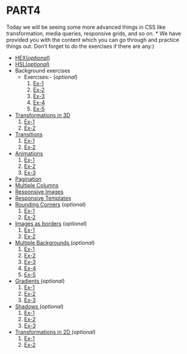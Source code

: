 # PART4

Today we will be seeing some more advanced things in CSS like transformation, media queries, responsive grids, and so on. * We have provided you with the content which you can go through and practice things out. Don’t forget to do the exercises if there are any:)

* [HEX(_optional_)](http://w3schools.com/css/css_colors_hex.asp)
* [HSL(_optional_)](https://www.w3schools.com/css/css_colors_hsl.asp)
* Background exercises
  - Exercises:- (_optional_)
    1. [Ex-1](https://www.w3schools.com/css/exercise.asp?filename=exercise_background1)
    2. [Ex-2](https://www.w3schools.com/css/exercise.asp?filename=exercise_background2)
    3. [Ex-3](https://www.w3schools.com/css/exercise.asp?filename=exercise_background3)
    4. [Ex-4](https://www.w3schools.com/css/exercise.asp?filename=exercise_background4)
    5. [Ex-5](https://www.w3schools.com/css/exercise.asp?filename=exercise_background5)
* [Transformations in 3D](https://www.w3schools.com/css/css3_3dtransforms.asp)
    1. [Ex-1](https://www.w3schools.com/css/exercise.asp?filename=exercise_css3_3dtransforms2)
    2. [Ex-2](https://www.w3schools.com/css/exercise.asp?filename=exercise_css3_3dtransforms3)
* [Transitions](https://www.w3schools.com/css/css3_transitions.asp)
    1. [Ex-1](https://www.w3schools.com/css/exercise.asp?filename=exercise_css3_transitions4)
    2. [Ex-2](https://www.w3schools.com/css/exercise.asp?filename=exercise_css3_transitions3)
* [Animations](https://www.w3schools.com/css/css3_animations.asp)
    1. [Ex-1](https://www.w3schools.com/css/exercise.asp?filename=exercise_css3_animations4)
    2. [Ex-2](https://www.w3schools.com/css/exercise.asp?filename=exercise_css3_animations5)
    3. [Ex-3](https://www.w3schools.com/css/exercise.asp?filename=exercise_css3_animations6)
* [Pagination](https://www.w3schools.com/css/css3_pagination.asp)
* [Multiple Columns](https://www.w3schools.com/css/css3_multiple_columns.asp)
* [Responsive Images](https://www.w3schools.com/css/css_rwd_images.asp)
* [Responsive Templates](https://www.w3schools.com/css/css_rwd_templates.asp)
* [Rounding Corners](https://www.w3schools.com/css/css3_borders.asp) (_optional_)
    1. [Ex-1](https://www.w3schools.com/css/exercise.asp?filename=exercise_css3_borders1)
    2. [Ex-2](https://www.w3schools.com/css/exercise.asp?filename=exercise_css3_borders2)
* [Images as borders](https://www.w3schools.com/css/css3_border_images.asp) (_optional_)
    1. [Ex-1](https://www.w3schools.com/css/exercise.asp?filename=exercise_css3_border_images1)
    2. [Ex-2](https://www.w3schools.com/css/exercise.asp?filename=exercise_css3_border_images2)
* [Multiple Backgrounds ](https://www.w3schools.com/css/css3_backgrounds.asp)(_optional_)
    1. [Ex-1](https://www.w3schools.com/css/exercise.asp?filename=exercise_css3_backgrounds1)
    2. [Ex-2](https://www.w3schools.com/css/exercise.asp?filename=exercise_css3_backgrounds2)
    3. [Ex-3](https://www.w3schools.com/css/exercise.asp?filename=exercise_css3_backgrounds3)
    4. [Ex-4](https://www.w3schools.com/css/exercise.asp?filename=exercise_css3_backgrounds4)
    5. [Ex-5](https://www.w3schools.com/css/exercise.asp?filename=exercise_css3_backgrounds5)
* [Gradients ](https://www.w3schools.com/css/css3_gradients.asp)(_optional_)
    1. [Ex-1](https://www.w3schools.com/css/exercise.asp?filename=exercise_css3_gradients6)
    2. [Ex-2](https://www.w3schools.com/css/exercise.asp?filename=exercise_css3_gradients7)
    3. [Ex-3](https://www.w3schools.com/css/exercise.asp?filename=exercise_css3_gradients8)
* [Shadows ](https://www.w3schools.com/css/css3_shadows_box.asp)(_optional_)
    1. [Ex-1](https://www.w3schools.com/css/exercise.asp?filename=exercise_css3_shadows3)
    2. [Ex-2](https://www.w3schools.com/css/exercise.asp?filename=exercise_css3_shadows5)
    3. [Ex-3](https://www.w3schools.com/css/exercise.asp?filename=exercise_css3_shadows4)
* [Transformations in 2D ](https://www.w3schools.com/css/css3_2dtransforms.asp)(_optional_)
    1. [Ex-1](https://www.w3schools.com/css/exercise.asp?filename=exercise_css3_2dtransforms2)
    2. [Ex-2](https://www.w3schools.com/css/exercise.asp?filename=exercise_css3_2dtransforms4)
